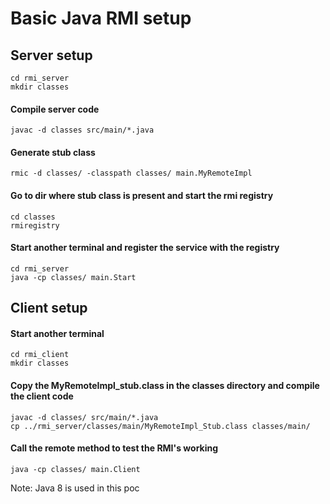 # Basic Java RMI setup
## Server setup
```
cd rmi_server
mkdir classes
```
#### Compile server code
```
javac -d classes src/main/*.java
```
#### Generate stub class
```
rmic -d classes/ -classpath classes/ main.MyRemoteImpl
```

#### Go to dir where stub class is present and start the rmi registry
```
cd classes
rmiregistry
```

#### Start another terminal and register the service with the registry
```
cd rmi_server
java -cp classes/ main.Start
```

## Client setup
#### Start another terminal
```
cd rmi_client
mkdir classes
```

#### Copy the MyRemoteImpl_stub.class in the classes directory and compile the client code
```
javac -d classes/ src/main/*.java
cp ../rmi_server/classes/main/MyRemoteImpl_Stub.class classes/main/
```

#### Call the remote method to test the RMI's working
```
java -cp classes/ main.Client
```
Note: Java 8 is used in this poc
